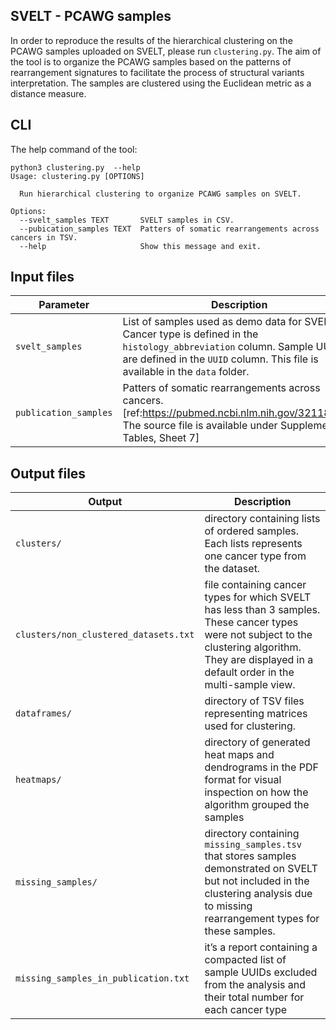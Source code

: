 ## SVELT - PCAWG samples 

In order to reproduce the results of the hierarchical clustering on the PCAWG samples uploaded on SVELT,  please run `clustering.py`.  The aim of the tool is to organize the PCAWG samples based on the patterns of rearrangement signatures to facilitate the process of structural variants interpretation. The samples are clustered using the Euclidean metric as a distance measure.


## CLI 

The help command of the tool: 

```
python3 clustering.py  --help 
Usage: clustering.py [OPTIONS]

  Run hierarchical clustering to organize PCAWG samples on SVELT.

Options:
  --svelt_samples TEXT       SVELT samples in CSV.
  --pubication_samples TEXT  Patters of somatic rearrangements across cancers in TSV.
  --help                     Show this message and exit.
``` 





## Input files

|       Parameter|Description                 
|----------------|-------------------------------|
|`svelt_samples` | List of samples used as demo data for SVELT. Cancer type is defined in the `histology_abbreviation` column. Sample UUIDs are defined in the `UUID` column. This file is available in the `data` folder.      |
|`publication_samples`          |  Patters of somatic rearrangements across cancers.  [ref:https://pubmed.ncbi.nlm.nih.gov/32118208/. The source file is available under Supplementary Tables, Sheet 7]        |



## Output files

|Output| Description|
|----|----|
|`clusters/`|directory containing lists of ordered samples. Each lists represents one cancer type from the dataset. |
|`clusters/non_clustered_datasets.txt` | file containing cancer types for which SVELT has less than 3 samples. These cancer types were not subject to the clustering algorithm. They are displayed in a default order in the multi-sample view. 
|`dataframes/`| directory of TSV files representing matrices used for clustering.|
|`heatmaps/` | directory of generated heat maps and dendrograms in the PDF format for visual inspection on how the algorithm grouped the samples |
|`missing_samples/` | directory containing `missing_samples.tsv` that stores samples demonstrated on SVELT but not included in the clustering analysis due to missing rearrangement types for these samples. 
|`missing_samples_in_publication.txt` | it’s a report containing a compacted list of sample UUIDs excluded from the analysis and their total number for each cancer type | 
